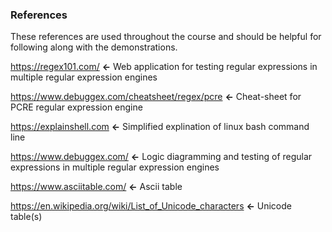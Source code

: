 ### References
These references are used throughout the course and should be helpful for following along with the demonstrations.

https://regex101.com/ **<-** Web application for testing regular expressions in multiple regular expression engines

https://www.debuggex.com/cheatsheet/regex/pcre **<-** Cheat-sheet for PCRE regular expression engine

https://explainshell.com **<-** Simplified explination of linux bash command line

https://www.debuggex.com/ **<-** Logic diagramming and testing of regular expressions in multiple regular expression engines

https://www.asciitable.com/ **<-** Ascii table

https://en.wikipedia.org/wiki/List_of_Unicode_characters **<-** Unicode table(s)
